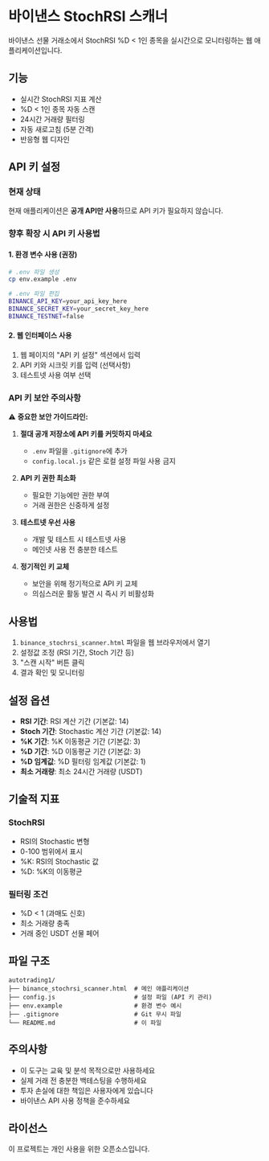 # 바이낸스 StochRSI 스캐너

바이낸스 선물 거래소에서 StochRSI %D < 1인 종목을 실시간으로 모니터링하는 웹 애플리케이션입니다.

## 기능

- 실시간 StochRSI 지표 계산
- %D < 1인 종목 자동 스캔
- 24시간 거래량 필터링
- 자동 새로고침 (5분 간격)
- 반응형 웹 디자인

## API 키 설정

### 현재 상태
현재 애플리케이션은 **공개 API만 사용**하므로 API 키가 필요하지 않습니다.

### 향후 확장 시 API 키 사용법

#### 1. 환경 변수 사용 (권장)

```bash
# .env 파일 생성
cp env.example .env

# .env 파일 편집
BINANCE_API_KEY=your_api_key_here
BINANCE_SECRET_KEY=your_secret_key_here
BINANCE_TESTNET=false
```

#### 2. 웹 인터페이스 사용

1. 웹 페이지의 "API 키 설정" 섹션에서 입력
2. API 키와 시크릿 키를 입력 (선택사항)
3. 테스트넷 사용 여부 선택

### API 키 보안 주의사항

⚠️ **중요한 보안 가이드라인:**

1. **절대 공개 저장소에 API 키를 커밋하지 마세요**
   - `.env` 파일을 `.gitignore`에 추가
   - `config.local.js` 같은 로컬 설정 파일 사용 금지

2. **API 키 권한 최소화**
   - 필요한 기능에만 권한 부여
   - 거래 권한은 신중하게 설정

3. **테스트넷 우선 사용**
   - 개발 및 테스트 시 테스트넷 사용
   - 메인넷 사용 전 충분한 테스트

4. **정기적인 키 교체**
   - 보안을 위해 정기적으로 API 키 교체
   - 의심스러운 활동 발견 시 즉시 키 비활성화

## 사용법

1. `binance_stochrsi_scanner.html` 파일을 웹 브라우저에서 열기
2. 설정값 조정 (RSI 기간, Stoch 기간 등)
3. "스캔 시작" 버튼 클릭
4. 결과 확인 및 모니터링

## 설정 옵션

- **RSI 기간**: RSI 계산 기간 (기본값: 14)
- **Stoch 기간**: Stochastic 계산 기간 (기본값: 14)
- **%K 기간**: %K 이동평균 기간 (기본값: 3)
- **%D 기간**: %D 이동평균 기간 (기본값: 3)
- **%D 임계값**: %D 필터링 임계값 (기본값: 1)
- **최소 거래량**: 최소 24시간 거래량 (USDT)

## 기술적 지표

### StochRSI
- RSI의 Stochastic 변형
- 0-100 범위에서 표시
- %K: RSI의 Stochastic 값
- %D: %K의 이동평균

### 필터링 조건
- %D < 1 (과매도 신호)
- 최소 거래량 충족
- 거래 중인 USDT 선물 페어

## 파일 구조

```
autotrading1/
├── binance_stochrsi_scanner.html  # 메인 애플리케이션
├── config.js                      # 설정 파일 (API 키 관리)
├── env.example                    # 환경 변수 예시
├── .gitignore                     # Git 무시 파일
└── README.md                      # 이 파일
```

## 주의사항

- 이 도구는 교육 및 분석 목적으로만 사용하세요
- 실제 거래 전 충분한 백테스팅을 수행하세요
- 투자 손실에 대한 책임은 사용자에게 있습니다
- 바이낸스 API 사용 정책을 준수하세요

## 라이선스

이 프로젝트는 개인 사용을 위한 오픈소스입니다.
